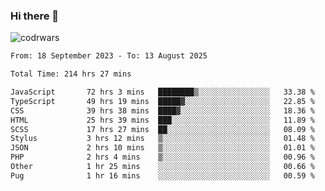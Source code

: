 ### Hi there 👋


![codrwars](https://www.codewars.com/users/rsschool_c9af20f58c35c696/badges/micro) 

<!--START_SECTION:waka-->

```txt
From: 18 September 2023 - To: 13 August 2025

Total Time: 214 hrs 27 mins

JavaScript       72 hrs 3 mins   ████████▒░░░░░░░░░░░░░░░░   33.38 %
TypeScript       49 hrs 19 mins  █████▓░░░░░░░░░░░░░░░░░░░   22.85 %
CSS              39 hrs 38 mins  ████▓░░░░░░░░░░░░░░░░░░░░   18.36 %
HTML             25 hrs 39 mins  ███░░░░░░░░░░░░░░░░░░░░░░   11.89 %
SCSS             17 hrs 27 mins  ██░░░░░░░░░░░░░░░░░░░░░░░   08.09 %
Stylus           3 hrs 12 mins   ▒░░░░░░░░░░░░░░░░░░░░░░░░   01.48 %
JSON             2 hrs 10 mins   ▒░░░░░░░░░░░░░░░░░░░░░░░░   01.01 %
PHP              2 hrs 4 mins    ▒░░░░░░░░░░░░░░░░░░░░░░░░   00.96 %
Other            1 hr 25 mins    ░░░░░░░░░░░░░░░░░░░░░░░░░   00.66 %
Pug              1 hr 16 mins    ░░░░░░░░░░░░░░░░░░░░░░░░░   00.59 %
```

<!--END_SECTION:waka-->
